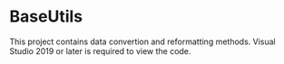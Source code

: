 # BaseUtils
This project contains data convertion and reformatting methods.
Visual Studio 2019 or later is required to view the code.
